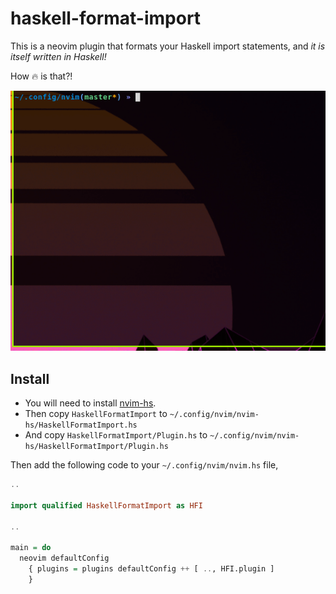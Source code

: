 # haskell-format-import

This is a neovim plugin that formats your Haskell import statements, and *it is itself written in Haskell!*

How :fire: is that?!

![](haskell-format-import.gif)

## Install

- You will need to install [nvim-hs](https://github.com/neovimhaskell/nvim-hs).
- Then copy `HaskellFormatImport` to `~/.config/nvim/nvim-hs/HaskellFormatImport.hs`
- And copy `HaskellFormatImport/Plugin.hs` to `~/.config/nvim/nvim-hs/HaskellFormatImport/Plugin.hs`

Then add the following code to your `~/.config/nvim/nvim.hs` file,

```Haskell
..

import qualified HaskellFormatImport as HFI

..

main = do
  neovim defaultConfig
    { plugins = plugins defaultConfig ++ [ .., HFI.plugin ]
    }
```

